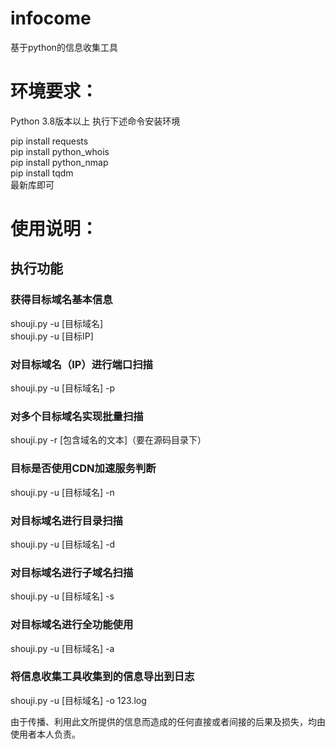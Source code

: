 # infocome
基于python的信息收集工具

# 环境要求：
Python 3.8版本以上
执行下述命令安装环境

pip install requests  
pip install python_whois  
pip install python_nmap  
pip install tqdm  
最新库即可

# 使用说明：
## 执行功能
### 获得目标域名基本信息
shouji.py -u [目标域名]  
shouji.py -u [目标IP]
### 对目标域名（IP）进行端口扫描
shouji.py -u [目标域名] -p  
### 对多个目标域名实现批量扫描
shouji.py -r [包含域名的文本]（要在源码目录下）  
### 目标是否使用CDN加速服务判断
shouji.py -u [目标域名] -n  
### 对目标域名进行目录扫描
 shouji.py -u [目标域名] -d  
### 对目标域名进行子域名扫描
shouji.py -u [目标域名] -s  
### 对目标域名进行全功能使用
shouji.py -u [目标域名] -a  
### 将信息收集工具收集到的信息导出到日志
shouji.py -u [目标域名] -o 123.log  

由于传播、利用此文所提供的信息而造成的任何直接或者间接的后果及损失，均由使用者本人负责。
